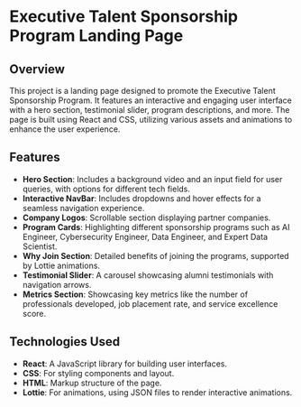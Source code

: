 # Executive Talent Sponsorship Program Landing Page

## Overview

This project is a landing page designed to promote the Executive Talent Sponsorship Program. It features an interactive and engaging user interface with a hero section, testimonial slider, program descriptions, and more. The page is built using React and CSS, utilizing various assets and animations to enhance the user experience.

## Features

- **Hero Section**: Includes a background video and an input field for user queries, with options for different tech fields.
- **Interactive NavBar**: Includes dropdowns and hover effects for a seamless navigation experience.
- **Company Logos**: Scrollable section displaying partner companies.
- **Program Cards**: Highlighting different sponsorship programs such as AI Engineer, Cybersecurity Engineer, Data Engineer, and Expert Data Scientist.
- **Why Join Section**: Detailed benefits of joining the programs, supported by Lottie animations.
- **Testimonial Slider**: A carousel showcasing alumni testimonials with navigation arrows.
- **Metrics Section**: Showcasing key metrics like the number of professionals developed, job placement rate, and service excellence score.

## Technologies Used

- **React**: A JavaScript library for building user interfaces.
- **CSS**: For styling components and layout.
- **HTML**: Markup structure of the page.
- **Lottie**: For animations, using JSON files to render interactive animations.
